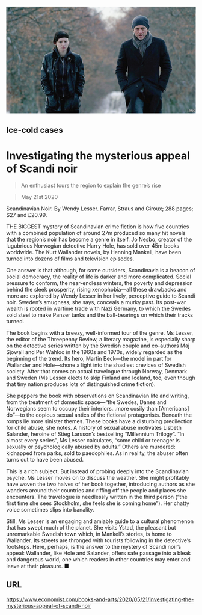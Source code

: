 ![](./images/20200523_BKP010_0.jpg)

## Ice-cold cases

# Investigating the mysterious appeal of Scandi noir

> An enthusiast tours the region to explain the genre’s rise

> May 21st 2020

Scandinavian Noir. By Wendy Lesser. Farrar, Straus and Giroux; 288 pages; $27 and £20.99.

THE BIGGEST mystery of Scandinavian crime fiction is how five countries with a combined population of around 27m produced so many hit novels that the region’s noir has become a genre in itself. Jo Nesbo, creator of the lugubrious Norwegian detective Harry Hole, has sold over 45m books worldwide. The Kurt Wallander novels, by Henning Mankell, have been turned into dozens of films and television episodes.

One answer is that although, for some outsiders, Scandinavia is a beacon of social democracy, the reality of life is darker and more complicated. Social pressure to conform, the near-endless winters, the poverty and depression behind the sleek prosperity, rising xenophobia—all these drawbacks and more are explored by Wendy Lesser in her lively, perceptive guide to Scandi noir. Sweden’s smugness, she says, conceals a murky past. Its post-war wealth is rooted in wartime trade with Nazi Germany, to which the Swedes sold steel to make Panzer tanks and the ball-bearings on which their tracks turned.

The book begins with a breezy, well-informed tour of the genre. Ms Lesser, the editor of the Threepenny Review, a literary magazine, is especially sharp on the detective series written by the Swedish couple and co-authors Maj Sjowall and Per Wahloo in the 1960s and 1970s, widely regarded as the beginning of the trend. Its hero, Martin Beck—the model in part for Wallander and Hole—shone a light into the shadiest crevices of Swedish society. After that comes an actual travelogue through Norway, Denmark and Sweden (Ms Lesser elects to skip Finland and Iceland, too, even though that tiny nation produces lots of distinguished crime fiction).

She peppers the book with observations on Scandinavian life and writing, from the treatment of domestic space—“the Swedes, Danes and Norwegians seem to occupy their interiors…more cosily than [Americans] do”—to the copious sexual antics of the fictional protagonists. Beneath the romps lie more sinister themes. These books have a disturbing predilection for child abuse, she notes. A history of sexual abuse motivates Lisbeth Salander, heroine of Stieg Larsson’s bestselling “Millennium Trilogy”. “In almost every series”, Ms Lesser calculates, “some child or teenager is sexually or psychologically abused by adults.” Others are murdered: kidnapped from parks, sold to paedophiles. As in reality, the abuser often turns out to have been abused.

This is a rich subject. But instead of probing deeply into the Scandinavian psyche, Ms Lesser moves on to discuss the weather. She might profitably have woven the two halves of her book together, introducing authors as she wanders around their countries and riffing off the people and places she encounters. The travelogue is needlessly written in the third person (“the first time she sees Stockholm, she feels she is coming home”). Her chatty voice sometimes slips into banality.

Still, Ms Lesser is an engaging and amiable guide to a cultural phenomenon that has swept much of the planet. She visits Ystad, the pleasant but unremarkable Swedish town which, in Mankell’s stories, is home to Wallander. Its streets are thronged with tourists following in the detective’s footsteps. Here, perhaps, is the answer to the mystery of Scandi noir’s appeal: Wallander, like Hole and Salander, offers safe passage into a bleak and dangerous world, one which readers in other countries may enter and leave at their pleasure. ■

## URL

https://www.economist.com/books-and-arts/2020/05/21/investigating-the-mysterious-appeal-of-scandi-noir
